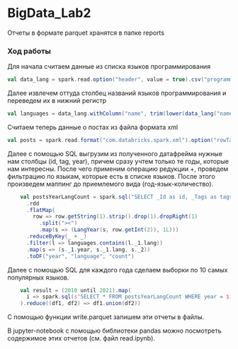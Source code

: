 # BigData_Lab2

Отчеты в формате parquet хранятся в папке reports

### Ход работы

Для начала считаем данные из списка языков программирования
```scala
val data_lang = spark.read.option("header", value = true).csv("programming-languages.csv")
```

Далее извлечем оттуда столбец названий языков программирования и переведем их в нижний регистр
```scala
val languages = data_lang.withColumn("name", trim(lower(data_lang("name")))).select("name").rdd.map(_.getString(0)).collect().toList
```

Считаем теперь данные о постах из файла формата xml

```scala
val posts = spark.read.format("com.databricks.spark.xml").option("rowTag", "row").load("posts_sample.xml")
```

Далее с помощью SQL выгрузим из полученного датафрейма нужные нам столбцы (id, tag, year), причем сразу учтем только те годы, которые нам интересны. После чего применим операцию редукции +, проведем фильтрацию по языкам, которые есть в списке языков. После этого произведем маппинг до приемлемого вида (год-язык-количество).
```scala
    val postsYearLangCount = spark.sql("SELECT _Id as id, _Tags as tags, EXTRACT(year from _CreationDate) as year FROM posts WHERE _CreationDate BETWEEN cast('2010-01-01' as timestamp) and cast('2021-01-01' as timestamp) and _Tags is not null")
      .rdd
      .flatMap(
        row => row.getString(1).strip().drop(1).dropRight(1)
          .split("><")
          .map(s => (LangYear(s, row.getInt(2)), 1L)))
      .reduceByKey(_ + _)
      .filter(l => languages.contains(l._1.lang))
      .map(s => (s._1.year, s._1.lang, s._2))
      .toDF("year", "language", "count")
```

Далее с помощью SQL для каждого года сделаем выборки по 10 самых популярных языков.
```scala
    val result = (2010 until 2021).map(
      i => spark.sql(s"SELECT * FROM postsYearLangCount WHERE year = $i ORDER BY year ASC, count DESC LIMIT 10")
    ).reduce((df1, df2) => df1.union(df2))
```

С помощью функции write.parquet запишем эти отчеты в файлы.

В jupyter-notebook с помощью библиотеки pandas можно посмотреть содержимое этих отчетов (см. файл read.ipynb).


